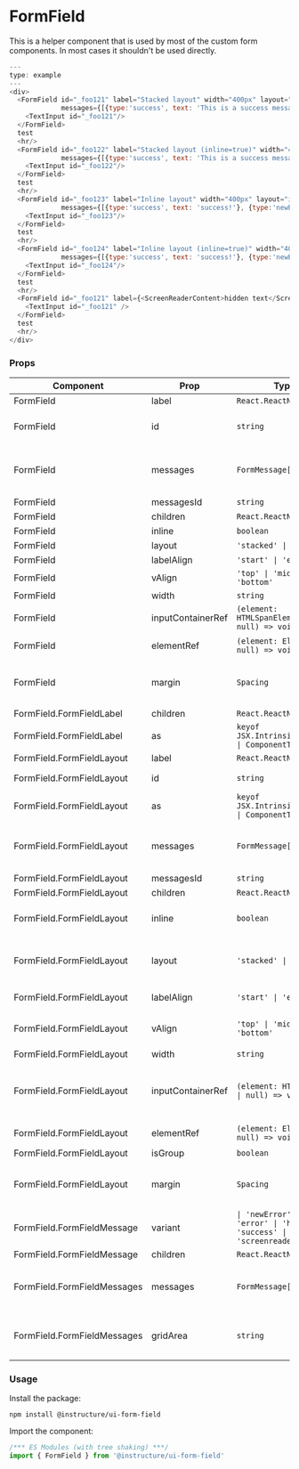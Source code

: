 # FormField


This is a helper component that is used by most of the custom form
components. In most cases it shouldn't be used directly.

```js
---
type: example
---
<div>
  <FormField id="_foo121" label="Stacked layout" width="400px" layout="stacked"
             messages={[{type:'success', text: 'This is a success message'}, {type:'newError', text: 'An error message. It will wrap if the text is longer than the width of the container.'}]}>
    <TextInput id="_foo121"/>
  </FormField>
  test
  <hr/>
  <FormField id="_foo122" label="Stacked layout (inline=true)" width="400px" layout="stacked" inline
             messages={[{type:'success', text: 'This is a success message'}, {type:'newError', text: 'An error message. It will wrap if the text is longer than the width of the container.'}]}>
    <TextInput id="_foo122"/>
  </FormField>
  test
  <hr/>
  <FormField id="_foo123" label="Inline layout" width="400px" layout="inline"
             messages={[{type:'success', text: 'success!'}, {type:'newError', text: 'An error message. It will wrap if the text is longer than the width of the container.'}]}>
    <TextInput id="_foo123"/>
  </FormField>
  test
  <hr/>
  <FormField id="_foo124" label="Inline layout (inline=true)" width="400px" layout="inline" inline
             messages={[{type:'success', text: 'success!'}, {type:'newError', text: 'An error message. It will wrap if the text is longer than the width of the container.'}]}>
    <TextInput id="_foo124"/>
  </FormField>
  test
  <hr/>
  <FormField id="_foo121" label={<ScreenReaderContent>hidden text</ScreenReaderContent>} width="400px" layout="stacked">
    <TextInput id="_foo121" />
  </FormField>
  test
  <hr/>
</div>
```


### Props

| Component | Prop | Type | Required | Default | Description |
|-----------|------|------|----------|---------|-------------|
| FormField | label | `React.ReactNode` | Yes | - |  |
| FormField | id | `string` | Yes | - | the id of the input (to link it to its label for a11y). Applied as the `for` HTML prop on the label. |
| FormField | messages | `FormMessage[]` | No | - | Array of objects with shape: `{ text: React.ReactNode, type: One of: ['newError', 'error', 'hint', 'success', 'screenreader-only'] }` |
| FormField | messagesId | `string` | No | - | id for the form field messages |
| FormField | children | `React.ReactNode` | No | - |  |
| FormField | inline | `boolean` | No | `false` |  |
| FormField | layout | `'stacked' \| 'inline'` | No | `'stacked'` |  |
| FormField | labelAlign | `'start' \| 'end'` | No | `'end'` |  |
| FormField | vAlign | `'top' \| 'middle' \| 'bottom'` | No | `'middle'` |  |
| FormField | width | `string` | No | - |  |
| FormField | inputContainerRef | `(element: HTMLSpanElement \| null) => void` | No | - |  |
| FormField | elementRef | `(element: Element \| null) => void` | No | - | provides a reference to the underlying html root element |
| FormField | margin | `Spacing` | No | - | Margin around the component. Accepts a `Spacing` token. See token values and example usage in [this guide](https://instructure.design/#layout-spacing). |
| FormField.FormFieldLabel | children | `React.ReactNode` | Yes | - |  |
| FormField.FormFieldLabel | as | `keyof JSX.IntrinsicElements \| ComponentType<P>` | No | `'span'` |  |
| FormField.FormFieldLayout | label | `React.ReactNode` | Yes | - |  |
| FormField.FormFieldLayout | id | `string` | No | - | the id of the input (to link it to its label for a11y) |
| FormField.FormFieldLayout | as | `keyof JSX.IntrinsicElements \| ComponentType<P>` | No | `'label'` | the element type to render as |
| FormField.FormFieldLayout | messages | `FormMessage[]` | No | - | Array of objects with shape: `{ text: React.ReactNode, type: One of: ['newError', 'error', 'hint', 'success', 'screenreader-only'] }` |
| FormField.FormFieldLayout | messagesId | `string` | No | - | id for the form field messages |
| FormField.FormFieldLayout | children | `React.ReactNode` | No | - |  |
| FormField.FormFieldLayout | inline | `boolean` | No | `false` | If `true` use an inline layout -- content will flow on the left/right side of this component |
| FormField.FormFieldLayout | layout | `'stacked' \| 'inline'` | No | `'stacked'` | In `stacked` mode the container is below the label, in `inline` mode the container is to the right/left (depending on text direction) |
| FormField.FormFieldLayout | labelAlign | `'start' \| 'end'` | No | `'end'` | The horizontal alignment of the label. Only works in `inline` layout |
| FormField.FormFieldLayout | vAlign | `'top' \| 'middle' \| 'bottom'` | No | - | The vertical alignment of the label and the controls. "top" by default |
| FormField.FormFieldLayout | width | `string` | No | - |  |
| FormField.FormFieldLayout | inputContainerRef | `(element: HTMLElement \| null) => void` | No | - | Provides a reference to the container that holds the input element @param element The element that holds the input control as its children |
| FormField.FormFieldLayout | elementRef | `(element: Element \| null) => void` | No | - | provides a reference to the underlying html root element |
| FormField.FormFieldLayout | isGroup | `boolean` | No | - |  |
| FormField.FormFieldLayout | margin | `Spacing` | No | - | Margin around the component. Accepts a `Spacing` token. See token values and example usage in [this guide](https://instructure.design/#layout-spacing). |
| FormField.FormFieldMessage | variant | `\| 'newError' \| 'error' \| 'hint' \| 'success' \| 'screenreader-only'` | No | `'hint'` |  |
| FormField.FormFieldMessage | children | `React.ReactNode` | No | - |  |
| FormField.FormFieldMessages | messages | `FormMessage[]` | No | - | Array of objects with shape: `{ text: React.ReactNode, type: One of: ['newError', 'error', 'hint', 'success', 'screenreader-only'] }` |
| FormField.FormFieldMessages | gridArea | `string` | No | - | Specifies the size and location if inside a CSS grid, see https://developer.mozilla.org/en-US/docs/Web/CSS/grid-area |

### Usage

Install the package:

```shell
npm install @instructure/ui-form-field
```

Import the component:

```javascript
/*** ES Modules (with tree shaking) ***/
import { FormField } from '@instructure/ui-form-field'
```

